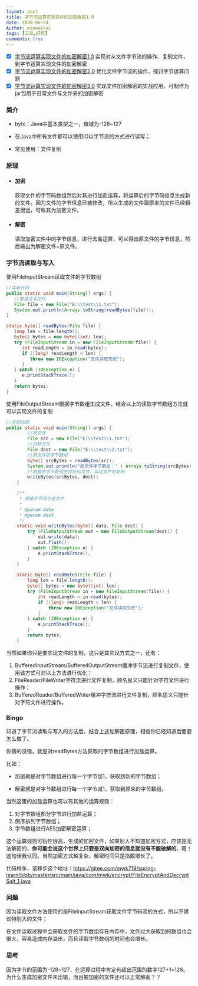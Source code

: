 ```yaml
---
layout: post
title: 字节流运算实现文件的加密解密1.0
date: 2020-06-24
Author: minweikai
tags: [工具,好玩]
comments: true
---
```


- [x] [字节流运算实现文件的加密解密1.0](https://minwk.top/FileEncryptAndDecrypt1.0/) 实现对从文件字节流的操作、复制文件，到字节运算实现文件的加密解密
- [x] [字节流运算实现文件的加密解密2.0](https://minwk.top/FileEncryptAndDecrypt2.0/) 优化文件字节流的操作、探讨字节运算问题
- [x] [字节流运算实现文件的加密解密3.0](https://minwk.top/FileEncryptAndDecrypt3.0/) 实现文件加密解密的实战应用，可制作为jar包用于日常文件与文件夹的加密解密

### 简介

- byte：Java中基本类型之一，值域为-128~127

- 在Java中所有文件都可以使用IO以字节流的方式进行读写；

- 常见使用：文件复制

### 原理

- #### 加密

  获取文件的字节码数组然后对其进行加盐运算，将运算后的字节码信息生成新的文件。因为文件的字节信息已被修改，所以生成的文件跟原来的文件已经相差很远，可称其为加密文件。

- #### 解密

  读取加密文件中的字节信息，进行去盐运算，可以得出原文件的字节信息，然后输出为解密文件=原文件。

### 字节流读取与写入

使用FileInputStream读取文件的字节数组

```java
//实现代码
public static void main(String[] args) {
   //普通文本文件
   File file = new File("E:\\test\\1.txt");
   System.out.println(Arrays.toString(readBytes(file)));
}

static byte[] readBytes(File file) {
   long len = file.length();
   byte[] bytes = new byte[(int) len];
   try (FileInputStream in = new FileInputStream(file)) {
      int readLength = in.read(bytes);
      if ((long) readLength < len) {
         throw new IOException("文件读取失败");
      }
   } catch (IOException e) {
      e.printStackTrace();
   }
   return bytes;
}
```

使用FileOutputStream根据字节数组生成文件，结合以上的读取字节数组方法就可以实现文件的复制

```java
//实现代码
public static void main(String[] args) {
		//原文件
		File src = new File("E:\\test\\1.txt");
		//目标文件
		File dest = new File("E:\\test\\2.txt");
		//原文件的字节数组
		byte[] srcBytes = readBytes(src);
		System.out.println("原文件字节数组：" + Arrays.toString(srcBytes));
		//根据原字节数组生成目标文件，实现文件的复制
		writeBytes(srcBytes, dest);
	}

	/**
	 * 根据字节流生成文件
	 *
	 * @param data
	 * @param dest
	 */
	static void writeBytes(byte[] data, File dest) {
		try (FileOutputStream out = new FileOutputStream(dest)) {
			out.write(data);
			out.flush();
		} catch (IOException e) {
			e.printStackTrace();
		}
	}

	static byte[] readBytes(File file) {
		long len = file.length();
		byte[] bytes = new byte[(int) len];
		try (FileInputStream in = new FileInputStream(file)) {
			int readLength = in.read(bytes);
			if ((long) readLength < len) {
				throw new IOException("文件读取失败");
			}
		} catch (IOException e) {
			e.printStackTrace();
		}
		return bytes;
	}
```

当然如果你只是要实现文件的复制，这只是其实现方式之一，还有：

1. BufferedInputStream/BufferedOutputStream缓冲字节流进行复制文件，使用该方式可对以上方法进行优化；
2. FileReader/FileWriter字符流进行文件复制，顾名思义只能针对字符文件进行操作；
3. BufferedReader/BufferedWriter缓冲字符流进行文件复制，顾名思义只能针对字符文件进行操作。

### Bingo

知道了字节流读取与写入的方法后，结合上述加解密原理，相信你已经知道后面要怎么做了。

你猜的没错，就是对readBytes方法获取的字节数组进行加盐运算。

比如：

- 加密就是对字节数组进行每一个字节加1，获取到新的字节数组；

- 解密就是对字节数组进行每一个字节减1，获取到原来的字节数组。

当然这里的加盐运算也可以有其他的运算规则：

1. 对字节数组部分字节进行加盐运算；
2. 倒序排列字节数组；
3. 字节数组进行AES加密解密运算；

这个运算规则可玩性很高，生成的加密文件，如果别人不知道加密方式，应该是无法解密的，**你可能会说这个世界上只要是双向加密的信息就没有不能破解的**。嗯！这句话我认同。当然加密方式越复杂，解密时间只是指数增长了。

代码稍多，请移步这个地址：https://gitee.com/mwk719/spring-learn/blob/master/src/main/java/com/mwk/encrypt/FileEncryptAndDecryptSalt_1.java

### 问题

因为读取文件方法使用的是FileInputStream获取文件字节码流的方式，所以不建议特别大的文件；

在文件读取过程中会获取文件的字节数组存在内存中，文件过大获取到的数组也会很大，容易造成内存溢出，而且读取字节数组的时间也会增长。

### 思考

因为字节的范围为-128~127，在运算过程中肯定有超出范围的数字127+1=128。为什么生成加密文件未出错，而且被加密的文件还可以正常解密？？